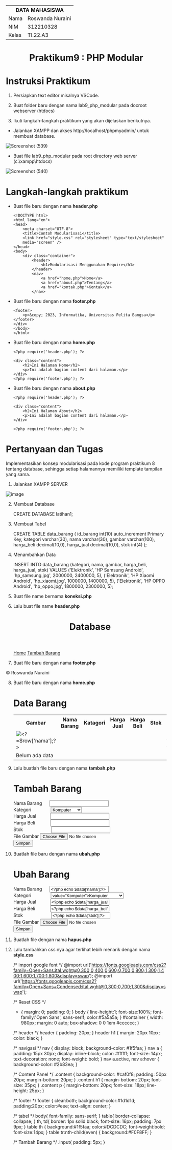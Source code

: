 <table>
  <tr>
    <th colspan="2">DATA MAHASISWA</th>
  </tr>
  <tr>
    <td>Nama</td>
    <td>Roswanda Nuraini</td>
  </tr>
  <tr>
    <td>NIM</td>
    <td>312210328</td>
  </tr>
  <tr>
    <td>Kelas</td>
    <td>TI.22.A3</td>
  </tr>
</table>

# <p align="center">Praktikum9 : PHP Modular</p>

# Instruksi Praktikum

1. Persiapkan text editor misalnya VSCode.
   
2. Buat folder baru dengan nama lab9_php_modular pada docroot webserver (htdocs)
   
3. Ikuti langkah-langkah praktikum yang akan dijelaskan berikutnya.

- Jalankan XAMPP dan akses http://localhost/phpmyadmin/ untuk membuat database.

![Screenshot (539)](https://github.com/roswanda11/lab9web/assets/115516632/486100d3-b751-453c-8583-e08acd749b30)

- Buat file lab9_php_modular pada root directory web server (c:\xampp\htdocs)

![Screenshot (540)](https://github.com/roswanda11/lab9web/assets/115516632/9e9bb775-0335-479c-8e48-be8b9b4530fd)

# Langkah-langkah praktikum

- Buat file baru dengan nama <b>header.php</b>

      <!DOCTYPE html>
      <html lang="en">
      <head>
          <meta charset="UTF-8">
          <title>Contoh Modularisasi</title>
          <link href="style.css" rel="stylesheet" type="text/stylesheet"
          media="screen" />
      </head>
      <body>
          <div class="container">
              <header>
                  <h1>Modularisasi Menggunakan Require</h1>
              </header>
              <nav>
                  <a href="home.php">Home</a>
                  <a href="about.php">Tentang</a>
                  <a href="kontak.php">Kontak</a>
              </nav>

- Buat file baru dengan nama <b>footer.php</b>
              
      <footer>
          <p>&copy; 2023, Informatika, Universitas Pelita Bangsa</p>
      </footer>
      </div>
      </body>
      </html>

- Buat file baru dengan nama <b>home.php</b>

      <?php require('header.php'); ?>
      
      <div class="content">
          <h2>Ini Halaman Home</h2>
          <p>Ini adalah bagian content dari halaman.</p>
      </div>
      <?php require('footer.php'); ?>

- Buat file baru dengan nama <b>about.php</b>

      <?php require('header.php'); ?>
      
      <div class="content">
          <h2>Ini Halaman About</h2>
          <p>Ini adalah bagian content dari halaman.</p>
      </div>
      
      <?php require('footer.php'); ?>

# Pertanyaan dan Tugas

Implementasikan konsep modularisasi pada kode program praktikum 8 tentang database, sehingga setiap halamannya memiliki template tampilan yang sama.

1. Jalankan XAMPP SERVER

![image](https://github.com/roswanda11/lab9web/assets/115516632/1a07b60a-d118-4ac0-8467-450ca0190886)

2. Membuat Database

      CREATE DATABASE latihan1;

3. Membuat Tabel

      CREATE TABLE data_barang (
       id_barang int(10) auto_increment Primary Key,
       kategori varchar(30),
       nama varchar(30),
       gambar varchar(100),
       harga_beli decimal(10,0),
       harga_jual decimal(10,0),
       stok int(4)
      );

4. Menambahkan Data

      INSERT INTO data_barang (kategori, nama, gambar, harga_beli, harga_jual, stok)
      VALUES ('Elektronik', 'HP Samsung Android', 'hp_samsung.jpg', 2000000, 2400000, 5),
      ('Elektronik', 'HP Xiaomi Android', 'hp_xiaomi.jpg', 1000000, 1400000, 5),
      ('Elektronik', 'HP OPPO Android', 'hp_oppo.jpg', 1800000, 2300000, 5);

5. Buat file name bernama <b>koneksi.php</b>

      <?php
      $host = "localhost";
      $user = "root";
      $pass = "";
      $db = "latihan1";
      $conn = mysqli_connect($host, $user, $pass, $db);
      
      if ($conn == false)
      {
          echo "Koneksi ke server gagal.";
          die();
      } #else echo "Koneksi berhasil";
      ?>

6. Lalu buat file name <b>header.php</b>
      
      <?php
      include("koneksi.php");
      
      // query untuk menampilkan data
      $sql = 'SELECT * FROM data_barang';
      $result = mysqli_query($conn, $sql);
      ?>
      
      <!DOCTYPE html>
      <html lang="en">
      <head>
          <meta charset="UTF-8">
          <title>Contoh Modularisasi</title>
          <link href="style.css" rel="stylesheet" type="text/css" />
      </head>
      <body>
          <div id="container">
              <header>
                  <h1>Database</h1>
              </header>
              <nav>
                  <a href="home.php">Home</a>
                  <a href="tambah.php">Tambah Barang</a>
              </nav>

7. Buat file baru dengan nama <b>footer.php</b>

<footer>
            <p>&copy; Roswanda Nuraini</p>
        </footer>
    </div>
</body>
</html>

8. Buat file baru dengan nama <b>home.php</b>

      <?php require('header.php'); ?>
      <div class="content">
          <h1>Data Barang</h1>
          <div class="main">
              <table>
             <tr>
                  <th>Gambar</th>
                  <th>Nama Barang</th>
                  <th>Katagori</th>
                  <th>Harga Jual</th>
                  <th>Harga Beli</th>
                  <th>Stok</th>
                  <th>Aksi</th>
              </tr>
              <?php if($result): ?>
              <?php while($row = mysqli_fetch_array($result)): ?>
              <tr>
                  <td><img src="gambar/<?= $row['gambar'];?>" alt="<?=$row['nama'];?>"></td>
                  <td><?= $row['nama'];?></td>
                  <td><?= $row['kategori'];?></td>
                  <td><?= $row['harga_jual'];?></td>
                  <td><?= $row['harga_beli'];?></td>
                  <td><?= $row['stok'];?></td>
                  <td>
                      <a href="ubah.php?id=<?= $row['id_barang'];?>">Ubah</a>
                      <a href="hapus.php?id=<?= $row['id_barang'];?>">Hapus</a> 
                  </td>
              </tr>
              <?php endwhile; else: ?>
              <tr>
                  <td colspan="7">Belum ada data</td>
              </tr>
              <?php endif; ?>
              </table>
          </div>
      </div>
      
      <?php require('footer.php'); ?>

9. Lalu buatlah file baru dengan nama <b>tambah.php</b>
      
      <?php
      error_reporting(E_ALL);
      include_once 'koneksi.php';
      
      if (isset($_POST['submit']))
      {
          $nama = $_POST['nama'];
          $kategori = $_POST['kategori'];
          $harga_jual = $_POST['harga_jual'];
          $harga_beli = $_POST['harga_beli'];
          $stok = $_POST['stok'];
          $file_gambar = $_FILES['file_gambar'];
          $gambar = null;
      
          if ($file_gambar['error'] == 0)
          {
              $filename = str_replace(' ', '_',$file_gambar['name']);
              $destination = dirname(__FILE__) .'/gambar/' . $filename;
              if(move_uploaded_file($file_gambar['tmp_name'], $destination))
              {
                  $gambar = 'gambar/' . $filename;;
              }
          }
          
          $sql = 'INSERT INTO data_barang (nama, kategori, harga_jual, harga_beli, stok, gambar) ';
          $sql .= "VALUE ('{$nama}', '{$kategori}','{$harga_jual}','{$harga_beli}', '{$stok}', '{$gambar}')";
          $result = mysqli_query($conn, $sql);
          header('location: home.php');
      }
      ?>
      
      <?php require('header.php'); ?>
      
      <div class="content">
          <h1>Tambah Barang</h1>
          <div class="main">
              <form method="post" action="tambah.php" enctype="multipart/form-data">
                  <div class="input">
                      <label>Nama Barang</label>
                      <input type="text" name="nama" style="margin-left: 20px;" />
                  </div>
                  <div class="input">
                      <label>Kategori</label>
                      <select name="kategori" style="margin-left: 58px;" >
                          <option value="Komputer">Komputer</option>
                          <option value="Elektronik">Elektronik</option>
                          <option value="Hand Phone">Hand Phone</option>
                      </select>
                  </div>
                  <div class="input">
                      <label>Harga Jual</label>
                      <input type="text" name="harga_jual" style="margin-left: 40px;" />
                  </div>
                  <div class="input">
                      <label>Harga Beli</label>
                      <input type="text" name="harga_beli" style="margin-left: 43px;" />
                  </div>
                  <div class="input">
                      <label>Stok</label>
                      <input type="text" name="stok" style="margin-left: 85px;" />
                  </div>
                  <div class="input">
                      <label>File Gambar</label>
                      <input type="file" name="file_gambar" />
                  </div>
                  <div class="submit">
                      <input type="submit" name="submit" value="Simpan" />
                  </div>
              </form>
          </div>
      </div>
      
      <?php require('footer.php'); ?>

10. Buatlah file baru dengan nama <b>ubah.php</b>

      <?php
      error_reporting(E_ALL);
      include_once 'koneksi.php';
      
      if (isset($_POST['submit']))
      {
          $id = $_POST['id'];
          $nama = $_POST['nama'];
          $kategori = $_POST['kategori'];
          $harga_jual = $_POST['harga_jual'];
          $harga_beli = $_POST['harga_beli'];
          $stok = $_POST['stok'];
          $file_gambar = $_FILES['file_gambar'];
          $gambar = null;
      
          if ($file_gambar['error'] == 0)
          {
              $filename = str_replace(' ', '_', $file_gambar['name']);
              $destination = dirname(__FILE__) . '/gambar/' . $filename;
              if (move_uploaded_file($file_gambar['tmp_name'], $destination))
              {
                  $gambar = 'gambar/' . $filename;;
              }
          }
      
          $sql = 'UPDATE data_barang SET ';
          $sql .= "nama = '{$nama}', kategori = '{$kategori}', ";
          $sql .= "harga_jual = '{$harga_jual}', harga_beli = '{$harga_beli}', stok = '{$stok}' ";
          if (!empty($gambar))
              $sql .= ", gambar = '{$gambar}' ";
          $sql .= "WHERE id_barang = '{$id}'";
          $result = mysqli_query($conn, $sql);
      
          header('location: home.php');
          }
      
          $id = $_GET['id'];
          $sql = "SELECT * FROM data_barang WHERE id_barang = '{$id}'";
          $result = mysqli_query($conn, $sql);
          if (!$result) die('Error: Data tidak tersedia');
          $data = mysqli_fetch_array($result);
      
          function is_select($var, $val) {
              if ($var == $val) return 'selected="selected"';
              return false;
      }
      ?>
      
      <?php require('header.php'); ?>
      
      <div class="content">
          <h1>Ubah Barang</h1>
          <div class="main">
              <form method="post" action="ubah.php" enctype="multipart/form-data">
                  <div class="input">
                      <label>Nama Barang</label>
                      <input type="text" name="nama" value="<?php echo $data['nama'];?>" style="margin-left: 20px;"/>
                  </div>
                  <div class="input">
                      <label>Kategori</label>
                      <select name="kategori" style="margin-left: 58px;">
                          <option <?php echo is_select ('Komputer', $data['kategori']);?> value="Komputer">Komputer</option>
                          <option <?php echo is_select ('Komputer', $data['kategori']);?> value="Elektronik">Elektronik</option>
                          <option <?php echo is_select ('Komputer', $data['kategori']);?> value="Hand Phone">Hand Phone</option>
                      </select>
                  </div>
                  <div class="input">
                      <label>Harga Jual</label>
                      <input type="text" name="harga_jual" value="<?php echo $data['harga_jual'];?>" style="margin-left: 40px;"/>
                  </div>
                  <div class="input">
                      <label>Harga Beli</label>
                      <input type="text" name="harga_beli" value="<?php echo $data['harga_beli'];?>" style="margin-left: 43px;"/>
                  </div>
                  <div class="input">
                      <label>Stok</label>
                      <input type="text" name="stok" value="<?php echo $data['stok'];?>" style="margin-left: 85px;"/>
                  </div>
                  <div class="input">
                      <label>File Gambar</label>
                      <input type="file" name="file_gambar" />
                  </div>
                  <div class="submit">
                      <input type="hidden" name="id" value="<?php echo $data['id_barang'];?>" />
                          <input type="submit" name="submit" value="Simpan" />
                  </div>
              </form>
          </div>
      </div>
      
      <?php require('footer.php'); ?>
      
11. Buatlah file dengan nama <b>hapus.php</b>  

      <?php
      include_once 'koneksi.php';
      $id = $_GET['id'];
      $sql = "DELETE FROM data_barang WHERE id_barang = '{$id}'";
      $result = mysqli_query($conn, $sql);
      header('location: home.php');
      ?>

12. Lalu tambahkan css nya agar terlihat lebih menarik dengan nama <b>style.css</b>

      /* import google font */
      @import
      url('https://fonts.googleapis.com/css2?family=Open+Sans:ital,wght@0,300;0,400;0,600;0,700;0,800;1,300;1,400;1,600;1,700;1,800&display=swap');
      @import
      url('https://fonts.googleapis.com/css2?family=Open+Sans+Condensed:ital,wght@0,300;0,700;1,300&display=swap');
      
      /* Reset CSS */
      * {
          margin: 0;
          padding: 0;
      }
      body {
          line-height:1;
          font-size:100%;
          font-family:'Open Sans', sans-serif;
          color:#5a5a5a;
      }
      #container {
          width: 980px;
          margin: 0 auto;
          box-shadow: 0 0 1em #cccccc;
      }
      
      /* header */
      header {
          padding: 20px;
      }
      header h1 {
          margin: 20px 10px;
          color: black;
      }
      
      /* navigasi */
      nav {
          display: block;
          background-color: #1f5faa;
      }
      nav a {
          padding: 15px 30px;
          display: inline-block;
          color: #ffffff;
          font-size: 14px;
          text-decoration: none;
          font-weight: bold;
      }
      nav a.active,
      nav a:hover {
          background-color: #2b83ea;
      }
      
      /* Content Panel */
      .content {
          background-color: #caf0f8;
          padding: 50px 20px;
          margin-bottom: 20px;
      }
      .content h1 {
          margin-bottom: 20px;
          font-size: 35px;
      }
      .content p {
          margin-bottom: 20px;
          font-size: 18px;
          line-height: 25px;
      }
      
      /* footer */
      footer {
          clear:both;
          background-color:#1d1d1d;
          padding:20px;
          color:#eee;
          text-align: center;
      }
      
      /* tabel */
      body{
          font-family: sans-serif;
      }
      table{
          border-collapse: collapse;
      }
      th, td{
          border: 1px solid black;
          font-size: 16px;
          padding: 7px 9px;
      }
      table th {
          background:#1f5faa;
          color:#DCDCDC;
          font-weight:bold;
          font-size:14px;
      }
      table tr:nth-child(even) {
          background:#F0F8FF;
      }
      
      /* Tambah Barang */
      .input{
          padding: 5px;
      }
      
      
      
      
      
      
      
      
      
      
      
      
      










